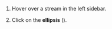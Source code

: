 1. Hover over a stream in the left sidebar.

1. Click on the **ellipsis** (<i class="zulip-icon zulip-icon-more-vertical"></i>).
